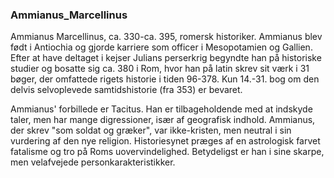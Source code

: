 ### Ammianus_Marcellinus


Ammianus Marcellinus, ca. 330-ca. 395, romersk historiker. Ammianus blev født i Antiochia og gjorde karriere som officer i Mesopotamien og Gallien. Efter at have deltaget i kejser Julians perserkrig begyndte han på historiske studier og bosatte sig ca. 380 i Rom, hvor han på latin skrev sit værk i 31 bøger, der omfattede rigets historie i tiden 96-378. Kun 14.-31. bog om den delvis selvoplevede samtidshistorie (fra 353) er bevaret.

Ammianus' forbillede er Tacitus. Han er tilbageholdende med at indskyde taler, men har mange digressioner, især af geografisk indhold. Ammianus, der skrev "som soldat og græker", var ikke-kristen, men neutral i sin vurdering af den nye religion. Historiesynet præges af en astrologisk farvet fatalisme og tro på Roms uovervindelighed. Betydeligst er han i sine skarpe, men velafvejede personkarakteristikker.